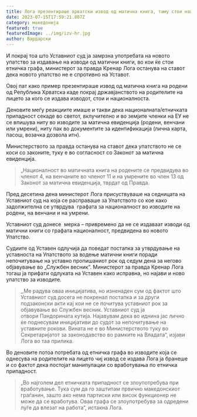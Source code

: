 ```yaml
---
title: Лога презентираше хрватски извод од матична книга, таму стои националноста
date: 2023-07-15T17:59:21.807Z
category: македонија
featured: true
featuredImage: ../img/izv-hr.jpg
author: Вардарски
---
```

<!--StartFragment-->

И покрај тоа што Уставниот суд ја замрзна употребата на новото упатство за издавање на изводи од матични книги, во кои ќе стои етничка графа, министерот за правда Кренар Лога останува на ставот дека новото упатство не е спротивно на Уставот.

<!--EndFragment--><!--StartFragment-->

Овој пат како пример презентираше извод од матична книга на родени од Република Хрватска каде покрај државјанството на родителите на лицето за кого се издава изводот, стои и националноста.

Деновите меѓу реакциите имаше и такви дека националната/етничката припадност секаде во светот, вклучително и во земјите членки на ЕУ не се впишува ниту во изводите за матична евиденција (родени, венчани или умрени), ниту пак во документите за идентификација (лична карта, пасош, возачка дозвола итн).

Министерството за правда останува на ставот дека упатството не се коси со законите, туку е во согласност со Законот за матична евиденција.

> „Националност во матичната книга на родените се предвидува во членот 4, на венчаните во членот 11 и на умрените во член 13 од Законот за матична евиденција, тврдат од Правда.

<!--EndFragment-->

<!--StartFragment-->

Пред десетина дена министерот Лога присуствуваше на седницата на Уставниот суд на која се расправаше за Упатството со кое како задолжителна се утврдува  графата за националност во изводите на родени, на венчани и на умрени.

Уставниот суд донесе  мерка – привремено да не се издаваат изводи од матични книги со графата националност, предвидена во новото Упатство.

Судиите од Уставен одлучија да поведат постапка за утврдување на уставноста на Упатството за водење матични книги поради непочитување на уставно пропишаниот рок од седум дена за негово објавување во „Службен весник“. Министерот за правда Кренар Лога тогаш ја прифати одлуката на Уставен како исправна, но најави и ново упатство за изводите.

> ,,Ме радува оваа иницијатива, но изненаден сум од фактот што Уставниот суд досега не покренал постапка и за други подзаконски акти кај кои не се почитува уставниот рок за објавување во Службен весник. Уставниот суд ја отвори Пандорината кутија. Најавувам дека во иднина јас лично ќе поднесувам иницијативи до судот за непочитување на уставните рокови. Вината не е во Министерството туку во Секретаријатот за законодавство во рамките на Владата“, изјави Лога во таа прилика.

Во деновите потоа потребата од етничка графа во изводите која се однесува на родителите на лицето чиј извод се издава Лога ја бранеше и со фактот дека постојат манипулации со вработувања по етничка припадност.

> „Во најголем дел етничката припадност се злоупотребува при вработување. Тука сум да го заштитам првично македонскиот граѓанин, зашто ако нема партиски или висок функционер не може да се вработува. Оваа графа се злоупотребува за одредени луѓе да влезат на работа“, истакна Лога.

 

<!--EndFragment-->